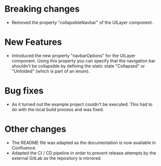 # Breaking changes
- Removed the property "collapsibleNavbar" of the UILayer component.

# New Features
- Introduced the new property "navbarOptions" for the UILayer component. Using this property you can specify that the navigation bar shouldn't be collapsible by defining the static state "Collapsed" or "Unfolded" (which is part of an enum).

# Bug fixes
- As it turned out the example project couldn't be executed. This had to do with the local build process and was fixed.

# Other changes
- The README file was adapted as the documentation is now available in Confluence.
- Adapted the CI / CD pipeline in order to prevent release attempts by the external GitLab as the repository is mirrored.